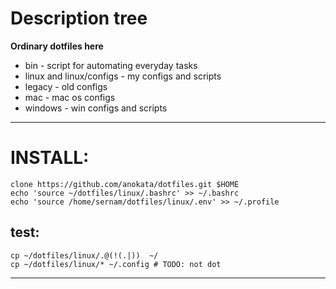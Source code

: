 # Description tree

**Ordinary dotfiles here**

- bin - script for automating everyday tasks
- linux and linux/configs - my configs and scripts
- legacy - old configs
- mac - mac os configs
- windows - win configs and scripts

---

# INSTALL:

    clone https://github.com/anokata/dotfiles.git $HOME
    echo 'source ~/dotfiles/linux/.bashrc' >> ~/.bashrc
    echo 'source /home/sernam/dotfiles/linux/.env' >> ~/.profile

## test:
    cp ~/dotfiles/linux/.@(!(.|))  ~/
    cp ~/dotfiles/linux/* ~/.config # TODO: not dot
---



